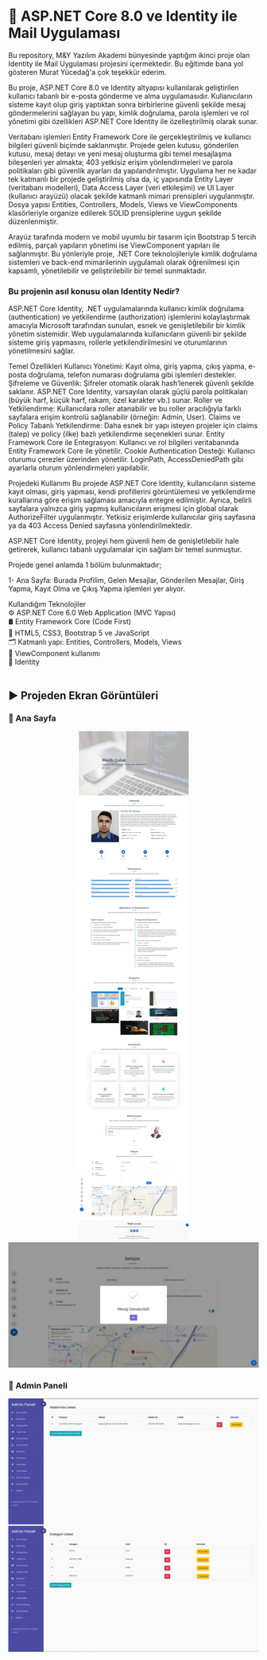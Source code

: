 # 🚀 ASP.NET Core 8.0 ve Identity ile Mail Uygulaması
Bu repository, M&Y Yazılım Akademi bünyesinde yaptığım ikinci proje olan Identity ile Mail Uygulaması projesini içermektedir. Bu eğitimde bana yol gösteren Murat Yücedağ'a çok teşekkür ederim.

Bu proje, ASP.NET Core 8.0 ve Identity altyapısı kullanılarak geliştirilen kullanıcı tabanlı bir e-posta gönderme ve alma uygulamasıdır. Kullanıcıların sisteme kayıt olup giriş yaptıktan sonra birbirlerine güvenli şekilde mesaj göndermelerini sağlayan bu yapı, kimlik doğrulama, parola işlemleri ve rol yönetimi gibi özellikleri ASP.NET Core Identity ile özelleştirilmiş olarak sunar. 

Veritabanı işlemleri Entity Framework Core ile gerçekleştirilmiş ve kullanıcı bilgileri güvenli biçimde saklanmıştır. Projede gelen kutusu, gönderilen kutusu, mesaj detayı ve yeni mesaj oluşturma gibi temel mesajlaşma bileşenleri yer almakta; 403 yetkisiz erişim yönlendirmeleri ve parola politikaları gibi güvenlik ayarları da yapılandırılmıştır. Uygulama her ne kadar tek katmanlı bir projede geliştirilmiş olsa da, iç yapısında Entity Layer (veritabanı modelleri), Data Access Layer (veri etkileşimi) ve UI Layer (kullanıcı arayüzü) olacak şekilde katmanlı mimari prensipleri uygulanmıştır. Dosya yapısı Entities, Controllers, Models, Views ve ViewComponents klasörleriyle organize edilerek SOLID prensiplerine uygun şekilde düzenlenmiştir. 

Arayüz tarafında modern ve mobil uyumlu bir tasarım için Bootstrap 5 tercih edilmiş, parçalı yapıların yönetimi ise ViewComponent yapıları ile sağlanmıştır. Bu yönleriyle proje, .NET Core teknolojileriyle kimlik doğrulama sistemleri ve back-end mimarilerinin uygulamalı olarak öğrenilmesi için kapsamlı, yönetilebilir ve geliştirilebilir bir temel sunmaktadır.<br>

### Bu projenin asıl konusu olan Identity Nedir?
ASP.NET Core Identity, .NET uygulamalarında kullanıcı kimlik doğrulama (authentication) ve yetkilendirme (authorization) işlemlerini kolaylaştırmak amacıyla Microsoft tarafından sunulan, esnek ve genişletilebilir bir kimlik yönetim sistemidir. Web uygulamalarında kullanıcıların güvenli bir şekilde sisteme giriş yapmasını, rollerle yetkilendirilmesini ve oturumlarının yönetilmesini sağlar.

Temel Özellikleri
Kullanıcı Yönetimi: Kayıt olma, giriş yapma, çıkış yapma, e-posta doğrulama, telefon numarası doğrulama gibi işlemleri destekler.
Şifreleme ve Güvenlik: Şifreler otomatik olarak hash’lenerek güvenli şekilde saklanır. ASP.NET Core Identity, varsayılan olarak güçlü parola politikaları (büyük harf, küçük harf, rakam, özel karakter vb.) sunar.
Roller ve Yetkilendirme: Kullanıcılara roller atanabilir ve bu roller aracılığıyla farklı sayfalara erişim kontrolü sağlanabilir (örneğin: Admin, User).
Claims ve Policy Tabanlı Yetkilendirme: Daha esnek bir yapı isteyen projeler için claims (talep) ve policy (ilke) bazlı yetkilendirme seçenekleri sunar.
Entity Framework Core ile Entegrasyon: Kullanıcı ve rol bilgileri veritabanında Entity Framework Core ile yönetilir.
Cookie Authentication Desteği: Kullanıcı oturumu çerezler üzerinden yönetilir. LoginPath, AccessDeniedPath gibi ayarlarla oturum yönlendirmeleri yapılabilir.

Projedeki Kullanımı
Bu projede ASP.NET Core Identity, kullanıcıların sisteme kayıt olması, giriş yapması, kendi profillerini görüntülemesi ve yetkilendirme kurallarına göre erişim sağlaması amacıyla entegre edilmiştir. Ayrıca, belirli sayfalara yalnızca giriş yapmış kullanıcıların erişmesi için global olarak AuthorizeFilter uygulanmıştır. Yetkisiz erişimlerde kullanıcılar giriş sayfasına ya da 403 Access Denied sayfasına yönlendirilmektedir.

ASP.NET Core Identity, projeyi hem güvenli hem de genişletilebilir hale getirerek, kullanıcı tabanlı uygulamalar için sağlam bir temel sunmuştur.

Projede genel anlamda 1 bölüm bulunmaktadır;

1- Ana Sayfa: Burada Profilim, Gelen Mesajlar, Gönderilen Mesajlar, Giriş Yapma, Kayıt Olma ve Çıkış Yapma işlemleri yer alıyor.

Kullandığım Teknolojiler <br>
⚙️ ASP.NET Core 6.0 Web Application (MVC Yapısı) <br>
🛢️ Entity Framework Core (Code First) <br>
🎨 HTML5, CSS3, Bootstrap 5 ve JavaScript <br>
🗂️ Katmanlı yapı: Entities, Controllers, Models, Views <br>
🧩 ViewComponent kullanımı <br>
🔐 Identity <br><br>

## :arrow_forward: Projeden Ekran Görüntüleri

### :triangular_flag_on_post: Ana Sayfa
<div align="center">
  <img src="https://github.com/melihcolak0/My_Portfolio/blob/0c67d8a188bdd88b167afe8646fee30c5f4d09a1/default.png" alt="image alt">
</div>
<div align="center">
  <img src="https://github.com/melihcolak0/My_Portfolio/blob/c230f9573a7f8d80d41b4db93f516b2703a23894/ss2/contact2.jpg" alt="image alt">
</div>

### :triangular_flag_on_post: Admin Paneli
<div align="center">
  <img src="https://github.com/melihcolak0/My_Portfolio/blob/8ffe72118e72a838348e73590a77b33e9714aaac/ss/about.jpg" alt="image alt">
</div>
<div align="center">
  <img src="https://github.com/melihcolak0/My_Portfolio/blob/8ffe72118e72a838348e73590a77b33e9714aaac/ss/category.jpg" alt="image alt">
</div>
